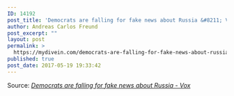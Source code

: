 ```yaml
---
ID: 14192
post_title: 'Democrats are falling for fake news about Russia &#8211; Vox'
author: Andreas Carlos Freund
post_excerpt: ""
layout: post
permalink: >
  https://mydivein.com/democrats-are-falling-for-fake-news-about-russia-vox/
published: true
post_date: 2017-05-19 19:33:42
---
```

Source: <em><a href="https://www.vox.com/world/2017/5/19/15561842/trump-russia-louise-mensch">Democrats are falling for fake news about Russia - Vox</a></em>